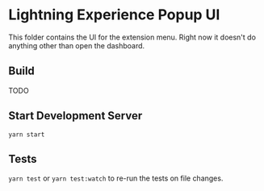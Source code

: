 # Lightning Experience Popup UI
This folder contains the UI for the extension menu. Right now it doesn't do anything other than open the dashboard.

## Build
TODO

## Start Development Server
`yarn start`

## Tests
`yarn test`
or
`yarn test:watch` to re-run the tests on file changes.
